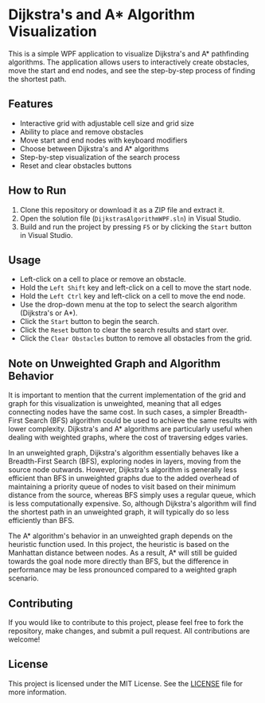 # Dijkstra's and A* Algorithm Visualization

This is a simple WPF application to visualize Dijkstra's and A* pathfinding algorithms. The application allows users to interactively create obstacles, move the start and end nodes, and see the step-by-step process of finding the shortest path.

## Features

- Interactive grid with adjustable cell size and grid size
- Ability to place and remove obstacles
- Move start and end nodes with keyboard modifiers
- Choose between Dijkstra's and A* algorithms
- Step-by-step visualization of the search process
- Reset and clear obstacles buttons

## How to Run

1. Clone this repository or download it as a ZIP file and extract it.
2. Open the solution file (`DijkstrasAlgorithmWPF.sln`) in Visual Studio.
3. Build and run the project by pressing `F5` or by clicking the `Start` button in Visual Studio.

## Usage

- Left-click on a cell to place or remove an obstacle.
- Hold the `Left Shift` key and left-click on a cell to move the start node.
- Hold the `Left Ctrl` key and left-click on a cell to move the end node.
- Use the drop-down menu at the top to select the search algorithm (Dijkstra's or A*).
- Click the `Start` button to begin the search.
- Click the `Reset` button to clear the search results and start over.
- Click the `Clear Obstacles` button to remove all obstacles from the grid.

## Note on Unweighted Graph and Algorithm Behavior

It is important to mention that the current implementation of the grid and graph for this visualization is unweighted, meaning that all edges connecting nodes have the same cost. In such cases, a simpler Breadth-First Search (BFS) algorithm could be used to achieve the same results with lower complexity. Dijkstra's and A* algorithms are particularly useful when dealing with weighted graphs, where the cost of traversing edges varies.

In an unweighted graph, Dijkstra's algorithm essentially behaves like a Breadth-First Search (BFS), exploring nodes in layers, moving from the source node outwards. However, Dijkstra's algorithm is generally less efficient than BFS in unweighted graphs due to the added overhead of maintaining a priority queue of nodes to visit based on their minimum distance from the source, whereas BFS simply uses a regular queue, which is less computationally expensive. So, although Dijkstra's algorithm will find the shortest path in an unweighted graph, it will typically do so less efficiently than BFS.

The A* algorithm's behavior in an unweighted graph depends on the heuristic function used. In this project, the heuristic is based on the Manhattan distance between nodes. As a result, A* will still be guided towards the goal node more directly than BFS, but the difference in performance may be less pronounced compared to a weighted graph scenario.

## Contributing

If you would like to contribute to this project, please feel free to fork the repository, make changes, and submit a pull request. All contributions are welcome!

## License

This project is licensed under the MIT License. See the [LICENSE](LICENSE) file for more information.
